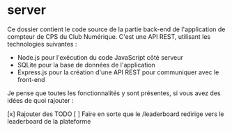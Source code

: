 # server
Ce dossier contient le code source de la partie back-end de l'application de compteur de CPS du Club Numérique. C'est une API REST, utilisant les technologies suivantes :

- Node.js pour l'exécution du code JavaScript côté serveur
- SQLite pour la base de données de l'application
- Express.js pour la création d'une API REST pour communiquer avec le front-end

Je pense que toutes les fonctionnalités y sont présentes, si vous avez des idées de quoi rajouter : 

[x]  Rajouter des TODO
[ ]  Faire en sorte que le /leaderboard redirige vers le leaderboard de la plateforme
